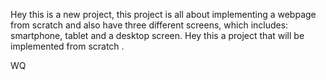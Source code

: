 Hey this is a new project, this project is all about implementing a webpage from scratch and also have three different screens, which includes: smartphone, tablet and a desktop screen.
Hey this a project that will be implemented from scratch .

WQ
